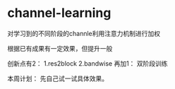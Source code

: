 # channel-learning
对学习到的不同阶段的channle利用注意力机制进行加权


根据已有成果有一定效果，但提升一般

创新点有2：
1.res2block
2.bandwise
再加1：
双阶段训练

本周计划：
先自己试一试具体效果。

